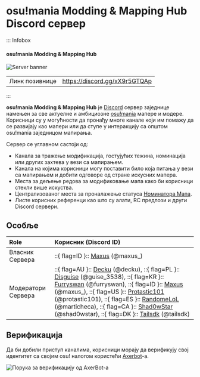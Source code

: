 # osu!mania Modding & Mapping Hub Discord сервер

::: Infobox

<!-- lint ignore heading-increment -->

#### osu!mania Modding & Mapping Hub

![Server banner](img/banner.jpg "osu!mania Modding & Mapping Hub банер сервера, дизајниран од стране корисника Leniane")

|  |  |
| :-- | :-- |
| Линк позивнице | <https://discord.gg/xX9r5GTQAp> |

:::

**osu!mania Modding & Mapping Hub** је [Discord](https://discord.com) сервер заједнице намењен за све актуелне и амбициозне [osu!mania](/wiki/Game_mode/osu!mania) мапере и модере. Корисници су у могућности да пронађу многе канале који им помажу да се развијају као мапери или да ступе у интеракцију са општом osu!mania заједницом мапирања.

Сервер се углавном састоји од:

- Канала за тражење модификација, гостујућих тежина, номинација или других захтева у вези са мапирањем.
- Канала на којима корисници могу поставити било која питања у вези са мапирањем и добити одговоре од стране искусних мапера.
- Места за дељење редова за модификовање мапа како би корисници стекли више искуства.
- Централизованог места за проналажење статуса [Номинатора Мапа](/wiki/People/Beatmap_Nominators).
- Листе корисних референци као што су алати, RC предлози и други Discord сервери.

## Особље

| Role | Корисник (Discord ID) |
| :-- | :-- |
| Власник Сервера | ::{ flag=ID }:: [Maxus](https://osu.ppy.sh/users/4335785) (@maxus_) |
| Модератори Сервера | ::{ flag=AU }:: [Decku](https://osu.ppy.sh/users/13360768) (@decku), ::{ flag=PL }:: [Disguise](https://osu.ppy.sh/users/10764851) (@guise_3538), ::{ flag=KR }:: [Furryswan](https://osu.ppy.sh/users/9555243) (@furryswan), ::{ flag=ID }:: [Maxus](https://osu.ppy.sh/users/4335785) (@maxus_), ::{ flag=US }:: [Protastic101](https://osu.ppy.sh/users/6712747) (@protastic101), ::{ flag=ES }:: [RandomeLoL](https://osu.ppy.sh/users/7080063) (@marticheca), ::{ flag=CA }:: [Shad0wStar](https://osu.ppy.sh/users/16866460) (@shad0wstar), ::{ flag=DK }:: [Tailsdk](https://osu.ppy.sh/users/6751666) (@tailsdk) |

## Верификација

Да би добили приступ каналима, корисници морају да верификују свој идентитет са својим osu! налогом користећи [Axerbot](https://osu.ppy.sh/community/forums/topics/1604925)-а.

![Порука за верификацију од AxerBot-а](img/auth.jpg "Када се придружите серверу, AxerBot ће затражити од корисника да потврди свој идентитет са својим osu! профилом користећи OAuth2.")
